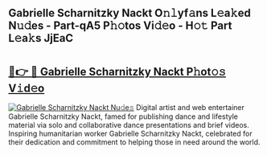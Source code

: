 ## Gabrielle Scharnitzky Nackt O𝚗𝚕yf𝚊ns L𝚎a𝚔ed N𝚞𝚍es - Part-qA5 P𝚑𝚘tos Vi𝚍𝚎o - H𝚘𝚝 Part L𝚎a𝚔s JjEaC

# <h2><a href="http://kf242w0.oniu.top/?m=Gabrielle+Scharnitzky+Nackt">🔗👉 🔴 Gabrielle Scharnitzky Nackt P𝚑ot𝚘𝚜 V𝚒d𝚎o</a></h2>

[![Gabrielle Scharnitzky Nackt Nu𝚍e𝚜](https://i.imgur.com/0qMVB7G.gif)](http://kf242w0.oniu.top/?m=Gabrielle+Scharnitzky+Nackt)
Digital artist and web entertainer Gabrielle Scharnitzky Nackt, famed for publishing dance and lifestyle material via solo and collaborative dance presentations and brief videos. Inspiring humanitarian worker Gabrielle Scharnitzky Nackt, celebrated for their dedication and commitment to helping those in need around the world.  
